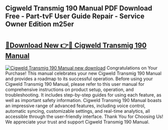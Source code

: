 ## Cigweld Transmig 190 Manual PDF Download Free - Part-tvF User Guide Repair - Service Owner Edition m25er

# <h2><a href="http://bc51424.oget.top/?id=Cigweld+Transmig+190+Manual">🔗Download New 👉🔴 Cigweld Transmig 190 Manual</a></h2>

[![Cigweld Transmig 190 Manual new download](https://i.imgur.com/5g1atiW.png)](http://bc51424.oget.top/?id=Cigweld+Transmig+190+Manual)
Congratulations on Your Purchase! This manual celebrates your new Cigweld Transmig 190 Manual and provides a roadmap to its successful operation. Before using your Cigweld Transmig 190 Manual, please refer to this user manual for comprehensive instructions on product setup, operation, and troubleshooting. It includes step-by-step guides for using each feature, as well as important safety information. Cigweld Transmig 190 Manual boasts an impressive range of advanced features, including voice control, automatic syncing, customizable settings, and real-time analytics, all accessible through the user-friendly interface. Thank You for Choosing Us! We appreciate your trust and support Cigweld Transmig 190 Manual.
